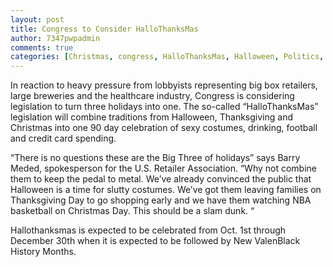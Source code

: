 ```yaml
---
layout: post
title: Congress to Consider HalloThanksMas
author: 7347pwpadmin
comments: true
categories: [Christmas, congress, HalloThanksMas, Halloween, Politics, Thanksgiving]
---
```

In reaction to heavy pressure from lobbyists representing big box retailers, large breweries and the healthcare industry, Congress is considering legislation to turn three holidays into one. The so-called “HalloThanksMas” legislation will combine traditions from Halloween, Thanksgiving and Christmas into one 90 day celebration of sexy costumes, drinking, football and credit card spending.

“There is no questions these are the Big Three of holidays” says Barry Meded, spokesperson for the U.S. Retailer Association. “Why not combine them to keep the pedal to metal. We’ve already convinced the public that Halloween is a time for slutty costumes. We’ve got them leaving families on Thanksgiving Day to go shopping early and we have them watching NBA basketball on Christmas Day. This should be a slam dunk. “

Hallothanksmas is expected to be celebrated from Oct. 1st through December 30th when it is expected to be followed by New ValenBlack History Months.
